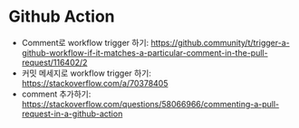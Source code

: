 # Github Action

* Comment로 workflow trigger 하기: https://github.community/t/trigger-a-github-workflow-if-it-matches-a-particular-comment-in-the-pull-request/116402/2
* 커밋 메세지로 workflow trigger 하기: https://stackoverflow.com/a/70378405
* comment 추가하기:  https://stackoverflow.com/questions/58066966/commenting-a-pull-request-in-a-github-action
